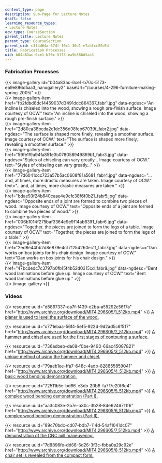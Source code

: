 ```yaml
---
content_type: page
description: Sub-Page for Lecture Notes
draft: false
learning_resource_types:
- Lecture Notes
ocw_type: CourseSection
parent_title: Lecture Notes
parent_type: CourseSection
parent_uid: c3f4d64a-674f-10c1-30d1-e7abfcc80d54
title: Fabrication Processes
uid: b04a83ac-6ce1-b70c-5173-ea9e886d5aa3
---
```

### Fabrication Processes

{{< image-gallery id="b04a83ac-6ce1-b70c-5173-ea9e886d5aa3_nanogallery2" baseUrl="/courses/4-296-furniture-making-spring-2005/" >}}  
{{< image-gallery-item href="fb2fdbd6dc14459037d3491ddc864367_fabr1.jpg" data-ngdesc="An incline is chiseled into the wood, showing a rough pre-finish surface. Image courtesy of OCW." text="An incline is chiseled into the wood, showing a rough pre-finish surface." >}}  
{{< image-gallery-item href="2d80ea38bcda2c1dc356d08feb67039f_fabr2.jpg" data-ngdesc="The surface is shaped more finely, revealing a smoother surface. Image courtesy of OCW." text="The surface is shaped more finely, revealing a smoother surface." >}}  
{{< image-gallery-item href="59fe1f9a94fa851e3b078058949899b1_fabr3.jpg" data-ngdesc="Styles of chiseling can vary greatly… Image courtesy of OCW." text="Styles of chiseling can vary greatly…" >}}  
{{< image-gallery-item href="77d6041ccc723a57b5ac0608f81a5681_fabr4.jpg" data-ngdesc="…and, at times, more drastic measures are taken. Image courtesy of OCW." text="…and, at times, more drastic measures are taken." >}}  
{{< image-gallery-item href="bdae93f24b640caae4e9cfc38f6f0b21_fabr5.jpg" data-ngdesc="Opposite ends of a joint are formed to combine two pieces of wood. Image courtesy of OCW." text="Opposite ends of a joint are formed to combine two pieces of wood." >}}  
{{< image-gallery-item href="006b1014f275baf3364e9e9f14ab6391_fabr6.jpg" data-ngdesc="Together, the pieces are joined to form the legs of a table. Image courtesy of OCW." text="Together, the pieces are joined to form the legs of a table." >}}  
{{< image-gallery-item href="2ed8e44bb2d8e879e4c171254260ec1f_fabr7.jpg" data-ngdesc="Dan works on box joints for his chair design. Image courtesy of OCW." text="Dan works on box joints for his chair design." >}}  
{{< image-gallery-item href="47bcdedc7c3797b0fb15f4b52d0315cd_fabr8.jpg" data-ngdesc="Bent wood laminations before glue up. Image courtesy of OCW." text="Bent wood laminations before glue up." >}}  
{{< /image-gallery >}}


### Videos

{{< resource uuid="d5897337-ca7f-f439-c2ba-a55292c56f7a" href="http://www.archive.org/download/MIT4.296S05/1_512kb.mp4" >}}   [A planer is used to level the surface of the wood.](http://www.archive.org/download/MIT4.296S05/1_512kb.mp4)

{{< resource uuid="c771ebaa-56f4-5ef5-922d-9d2ad5c6f517" href="http://www.archive.org/download/MIT4.296S05/2_512kb.mp4" >}}  [A hammer and chisel are used for the first stages of contouring a surface.](http://www.archive.org/download/MIT4.296S05/2_512kb.mp4)

{{< resource uuid="736adbeb-da08-f0be-9490-66ac45087821" href="http://www.archive.org/download/MIT4.296S05/3_512kb.mp4" >}}   [A unique method of using the hammer and chisel.](http://www.archive.org/download/MIT4.296S05/3_512kb.mp4) 

{{< resource uuid="79aeb1ee-ffa7-648c-4adb-828855859041" href="http://www.archive.org/download/MIT4.296S05/4_512kb.mp4" >}}   [A basic wood bending demonstration.](http://www.archive.org/download/MIT4.296S05/4_512kb.mp4)

{{< resource uuid="72511b5e-bd66-e3db-20b8-fa7f7e20f6c4" href="http://www.archive.org/download/MIT4.296S05/5_512kb.mp4" >}}   [A complex wood bending demonstration (Part I).](http://www.archive.org/download/MIT4.296S05/5_512kb.mp4) 

{{< resource uuid="aa3c083e-2b7e-a30c-3b28-84e9246711f6" href="http://www.archive.org/download/MIT4.296S05/6_512kb.mp4" >}}   [A complex wood bending demonstration (Part II).](http://www.archive.org/download/MIT4.296S05/6_512kb.mp4)

{{< resource uuid="89c70bdc-cd07-bdb7-114d-54af1041dc07" href="http://www.archive.org/download/MIT4.296S05/7_512kb.mp4" >}}   [A demonstration of the CNC mill maneuvering.](http://www.archive.org/download/MIT4.296S05/7_512kb.mp4)

{{< resource uuid="7d8896fe-dd66-5d26-3f3c-fbba0a29c92e" href="http://www.archive.org/download/MIT4.296S05/8_512kb.mp4" >}}   [A chair set is revealed from the compact form.](http://www.archive.org/download/MIT4.296S05/8_512kb.mp4)